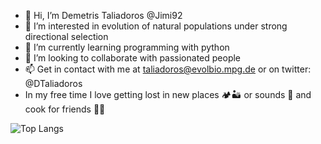 - 👋 Hi, I’m Demetris Taliadoros @Jimi92
- 👀 I’m interested in evolution of natural populations under strong directional selection
- 🌱 I’m currently learning programming with python
- 💞️ I’m looking to collaborate with passionated people
- 📫 Get in contact with me at taliadoros@evolbio.mpg.de or on twitter: @DTaliadoros
- In my free time I love getting lost in new places 🏕🏜 or sounds 🎷 and cook for friends 🥞🍗

![Top Langs](https://github-readme-stats.vercel.app/api/top-langs/?username=Jimi92&layout=compact)

<!---
Jimi92/Jimi92 is a ✨ special ✨ repository because its `README.md` (this file) appears on your GitHub profile.
You can click the Preview link to take a look at your changes.
--->
